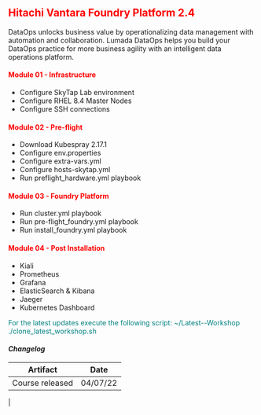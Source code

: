 ## <font color='red'>Hitachi Vantara Foundry Platform 2.4</font>  

DataOps unlocks business value by operationalizing data management with automation and collaboration. Lumada DataOps helps you build your DataOps practice for more business agility with an intelligent data operations platform.


#### <font color='red'>Module 01 - Infrastructure</font>
* Configure SkyTap Lab environment
* Configure RHEL 8.4 Master Nodes
* Configure SSH connections

#### <font color='red'>Module 02 - Pre-flight</font>
* Download Kubespray 2.17.1
* Configure env.properties
* Configure extra-vars.yml
* Configure hosts-skytap.yml
* Run preflight_hardware.yml playbook

#### <font color='red'>Module 03 - Foundry Platform</font>
* Run cluster.yml playbook
* Run pre-flight_foundry.yml playbook
* Run install_foundry.yml playbook

#### <font color='red'>Module 04 - Post Installation</font>
* Kiali
* Prometheus
* Grafana
* ElasticSearch & Kibana 
* Jaeger
* Kubernetes Dashboard


<font color='teal'>For the latest updates execute the following script: ~/Latest--Workshop ./clone_latest_workshop.sh </font>

#### <em> Changelog </em>

| Artifact                   | Date     |  
| ---------------------------| ---------| 
| Course released            | 04/07/22 | 
|